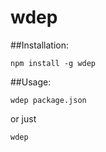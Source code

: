 # wdep

##Installation:
```
npm install -g wdep
```

##Usage:
```
wdep package.json
```
or just
```
wdep
```
